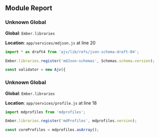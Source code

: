 ## Module Report
### Unknown Global

**Global**: `Ember.libraries`

**Location**: `app/services/mdjson.js` at line 20

```js
import * as draft4 from 'ajv/lib/refs/json-schema-draft-04';

Ember.libraries.register('mdJson-schemas', Schemas.schema.version);

const validator = new Ajv({
```

### Unknown Global

**Global**: `Ember.libraries`

**Location**: `app/services/profile.js` at line 18

```js
import mdprofiles from 'mdprofiles';

Ember.libraries.register('mdProfiles', mdprofiles.version);

const coreProfiles = mdprofiles.asArray();
```
